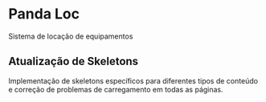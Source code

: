 # Panda Loc

Sistema de locação de equipamentos

## Atualização de Skeletons

Implementação de skeletons específicos para diferentes tipos de conteúdo e correção de problemas de carregamento em todas as páginas. 